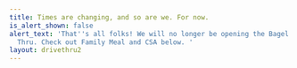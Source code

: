 ```yaml
---
title: Times are changing, and so are we. For now.
is_alert_shown: false
alert_text: 'That''s all folks! We will no longer be opening the Bagel Shed or Drive
  Thru. Check out Family Meal and CSA below. '
layout: drivethru2
---
```



